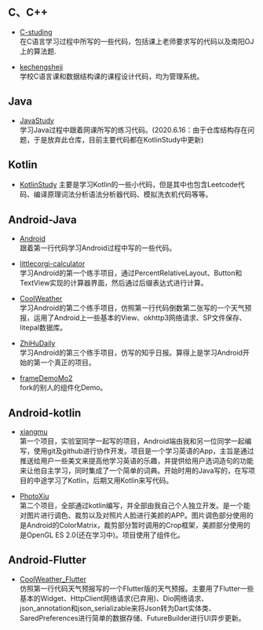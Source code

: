 ## C、C++
- [C-studing](https://github.com/a1203991686/C-studing)   
在C语言学习过程中所写的一些代码，包括课上老师要求写的代码以及南阳OJ上的算法题.
  
- [kechengsheji](https://github.com/a1203991686/kechengsheji)   
学校C语言课和数据结构课的课程设计代码，均为管理系统。
  
## Java
- [JavaStudy](https://github.com/a1203991686/JavaStudy)   
学习Java过程中跟着网课所写的练习代码。(2020.6.16：由于仓库结构存在问题，于是放弃此仓库，目前主要代码都在KotlinStudy中更新)

## Kotlin
- [KotlinStudy](https://github.com/a1203991686/KotlinStudy)
主要是学习Kotlin的一些小代码，但是其中也包含Leetcode代码、编译原理词法分析语法分析器代码、模拟洗衣机代码等等。

## Android-Java
- [Android](https://github.com/a1203991686/Android)   
跟着第一行代码学习Android过程中写的一些代码。

- [littlecorgi-calculator](https://github.com/a1203991686/littlecorgi-calculator)   
学习Android的第一个练手项目，通过PercentRelativeLayout、Button和TextView实现的计算器界面，然后通过后缀表达式进行计算。

- [CoolWeather](https://github.com/a1203991686/CoolWeather)   
学习Android的第二个练手项目，仿照第一行代码倒数第二张写的一个天气预报，运用了Android上一些基本的View、okhttp3网络请求、SP文件保存、litepal数据库。

- [ZhiHuDaily](https://github.com/a1203991686/ZhiHuDaily)   
学习Android的第三个练手项目，仿写的知乎日报。算得上是学习Android开始的第一个真正的项目。

- [frameDemoMo2](https://github.com/a1203991686/frameDemoMo2)    
fork的别人的组件化Demo。

## Android-kotlin
- [xiangmu](https://github.com/a1203991686/xiangmu)   
第一个项目，实验室同学一起写的项目，Android端由我和另一位同学一起编写，使用git及github进行协作开发。项目是一个学习英语的App，主旨是通过推送给用户一些美文来提高他学习英语的乐趣，并提供给用户选词造句的功能来让他自主学习，同时集成了一个简单的词典。开始时用的Java写的，在写项目的中途学习了Kotlin，后期又用Kotlin来写代码。

- [PhotoXiu](https://github.com/a1203991686/PhotoXiu)   
第二个项目，全部通过kotlin编写，并全部由我自己个人独立开发。是一个能对图片进行调色、裁剪以及对照片人脸进行美颜的APP。图片调色部分使用的是Android的ColorMatrix，裁剪部分暂时调用的Crop框架，美颜部分使用的是OpenGL ES 2.0(还在学习中)。项目使用了组件化。

## Android-Flutter
- [CoolWeather_Flutter](https://github.com/a1203991686/CoolWeather_Flutter)   
仿照第一行代码天气预报写的一个Flutter版的天气预报。主要用了Flutter一些基本的Widget、HttpClient网络请求(已弃用)、Dio网络请求、json_annotation和json_serializable来将Json转为Dart实体类、SaredPreferences进行简单的数据存储、FutureBuilder进行UI异步更新。
